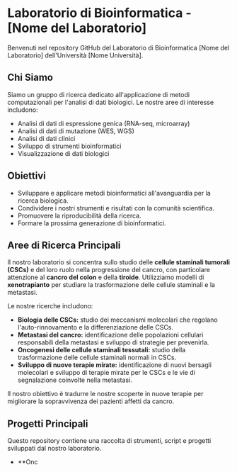 # Laboratorio di Bioinformatica - [Nome del Laboratorio]

Benvenuti nel repository GitHub del Laboratorio di Bioinformatica [Nome del Laboratorio] dell'Università [Nome Università].

## Chi Siamo

Siamo un gruppo di ricerca dedicato all'applicazione di metodi computazionali per l'analisi di dati biologici. Le nostre aree di interesse includono:

* Analisi di dati di espressione genica (RNA-seq, microarray)
* Analisi di dati di mutazione (WES, WGS)
* Analisi di dati clinici
* Sviluppo di strumenti bioinformatici
* Visualizzazione di dati biologici

## Obiettivi

* Sviluppare e applicare metodi bioinformatici all'avanguardia per la ricerca biologica.
* Condividere i nostri strumenti e risultati con la comunità scientifica.
* Promuovere la riproducibilità della ricerca.
* Formare la prossima generazione di bioinformatici.

## Aree di Ricerca Principali

Il nostro laboratorio si concentra sullo studio delle **cellule staminali tumorali (CSCs)** e del loro ruolo nella progressione del cancro, con particolare attenzione al **cancro del colon** e della **tiroide**. Utilizziamo modelli di **xenotrapianto** per studiare la trasformazione delle cellule staminali e la metastasi.

Le nostre ricerche includono:

* **Biologia delle CSCs:** studio dei meccanismi molecolari che regolano l'auto-rinnovamento e la differenziazione delle CSCs.
* **Metastasi del cancro:** identificazione delle popolazioni cellulari responsabili della metastasi e sviluppo di strategie per prevenirla.
* **Oncogenesi delle cellule staminali tessutali:** studio della trasformazione delle cellule staminali normali in CSCs.
* **Sviluppo di nuove terapie mirate:** identificazione di nuovi bersagli molecolari e sviluppo di terapie mirate per le CSCs e le vie di segnalazione coinvolte nella metastasi.

Il nostro obiettivo è tradurre le nostre scoperte in nuove terapie per migliorare la sopravvivenza dei pazienti affetti da cancro.

## Progetti Principali

Questo repository contiene una raccolta di strumenti, script e progetti sviluppati dal nostro laboratorio.

* **Onc
